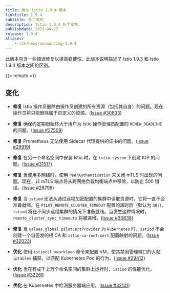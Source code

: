 ```yaml
---
title: 发布 Istio 1.9.4 版本
linktitle: 1.9.4
subtitle: 补丁发布
description: Istio 1.9.4 补丁发布。
publishdate: 2021-04-27
release: 1.9.4
aliases:
    - /zh/news/announcing-1.9.4
---
```


此版本包含一些错误修复以提高稳健性。此版本说明描述了 Istio 1.9.3 和 Istio 1.9.4 版本之间的区别。

{{< relnote >}}

## 变化

- **修复** Istio 操作员删除由操作员创建的所有资源（包括其自身）的问题。现在操作员将只能删除属于自定义的资源。([Issue #30833](https://github.com/istio/istio/issues/30833))

- **修复** 确保约定期限始终大于用户为 Istio 操作管理员配置的 `RENEW_DEADLINE` 的问题。([Issue #27509](https://github.com/istio/istio/issues/27509))

- **修复** Prometheus 无法使用 Sidecar 代理提供的证书的问题。([Issue #29919](https://github.com/istio/istio/issues/29919))

- **修复** 在另一个命名空间中安装 Istio 时，在 `istio-system` 下创建 IOP 的问题。([Issue #31517](https://github.com/istio/istio/issues/31517))

- **修复** 当使用多网络时，使用 `PeerAuthentication` 来关闭 mTLS 时出现的问题。现在，非 mTLS 端点将从跨网络负载均衡端点中移除，以防止 500 错误。([Issue #28798](https://github.com/istio/istio/issues/28798))

- **修复** 当 `istiod` 无法从通过远程加密配置的集群中读取资源时，它将一直不会准备就绪。在 `PILOT_REMOTE_CLUSTER_TIMEOUT` 配置的超时后（默认为 `30s`），`istiod` 将在不同步远程集群的情况下准备就绪。当发生这种情况时，`remote_cluster_sync_timeouts` 将被递增。([Issue #30838](https://github.com/istio/istio/issues/30838))

- **修复** 当 `values.global.pilotCertProvider` 为 `kubernetes` 时，`istiod` 不会创建一个自签发的根 CA 和 `istio-ca-root-cert` 配置映射的问题。([Issue #32023](https://github.com/istio/istio/issues/32023))

- **优化** 使用 `istioctl xworkload` 命令来配置 VM，使其禁用管理端口的入站 `iptables` 捕获，以匹配 Kubernetes Pod 的行为。([Issue #29412](https://github.com/istio/istio/issues/29412))

- **优化** 当在有成千上万个命名空间的集群上运行时，`istiod` 的性能优化。([Issue #32269](https://github.com/istio/istio/pull/32269)

- **优化** 在 Kubernetes 中检测服务器端应用。([Issue #32101](https://github.com/istio/istio/issues/32101))
